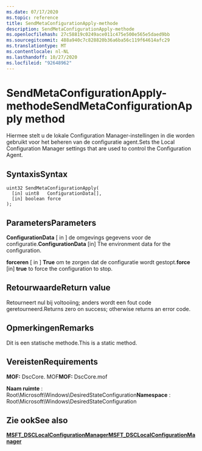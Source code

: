 ```yaml
---
ms.date: 07/17/2020
ms.topic: reference
title: SendMetaConfigurationApply-methode
description: SendMetaConfigurationApply-methode
ms.openlocfilehash: 27c58819c0249ace011c475e500e565e5daed9bb
ms.sourcegitcommit: 488a940c7c828820b36a6ba56c119f64614afc29
ms.translationtype: MT
ms.contentlocale: nl-NL
ms.lasthandoff: 10/27/2020
ms.locfileid: "92648962"
---
```

# <a name="sendmetaconfigurationapply-method"></a><span data-ttu-id="b032b-103">SendMetaConfigurationApply-methode</span><span class="sxs-lookup"><span data-stu-id="b032b-103">SendMetaConfigurationApply method</span></span>

<span data-ttu-id="b032b-104">Hiermee stelt u de lokale Configuration Manager-instellingen in die worden gebruikt voor het beheren van de configuratie agent.</span><span class="sxs-lookup"><span data-stu-id="b032b-104">Sets the Local Configuration Manager settings that are used to control the Configuration Agent.</span></span>

## <a name="syntax"></a><span data-ttu-id="b032b-105">Syntaxis</span><span class="sxs-lookup"><span data-stu-id="b032b-105">Syntax</span></span>

```mof
uint32 SendMetaConfigurationApply(
  [in] uint8   ConfigurationData[],
  [in] boolean force
);
```

## <a name="parameters"></a><span data-ttu-id="b032b-106">Parameters</span><span class="sxs-lookup"><span data-stu-id="b032b-106">Parameters</span></span>

<span data-ttu-id="b032b-107">**ConfigurationData** \[ in \] de omgevings gegevens voor de configuratie.</span><span class="sxs-lookup"><span data-stu-id="b032b-107">**ConfigurationData** \[in\] The environment data for the configuration.</span></span>

<span data-ttu-id="b032b-108">**forceren** \[ in \] **True** om te zorgen dat de configuratie wordt gestopt.</span><span class="sxs-lookup"><span data-stu-id="b032b-108">**force** \[in\] **true** to force the configuration to stop.</span></span>

## <a name="return-value"></a><span data-ttu-id="b032b-109">Retourwaarde</span><span class="sxs-lookup"><span data-stu-id="b032b-109">Return value</span></span>

<span data-ttu-id="b032b-110">Retourneert nul bij voltooiing; anders wordt een fout code geretourneerd.</span><span class="sxs-lookup"><span data-stu-id="b032b-110">Returns zero on success; otherwise returns an error code.</span></span>

## <a name="remarks"></a><span data-ttu-id="b032b-111">Opmerkingen</span><span class="sxs-lookup"><span data-stu-id="b032b-111">Remarks</span></span>

<span data-ttu-id="b032b-112">Dit is een statische methode.</span><span class="sxs-lookup"><span data-stu-id="b032b-112">This is a static method.</span></span>

## <a name="requirements"></a><span data-ttu-id="b032b-113">Vereisten</span><span class="sxs-lookup"><span data-stu-id="b032b-113">Requirements</span></span>

<span data-ttu-id="b032b-114">**MOF:** DscCore. MOF</span><span class="sxs-lookup"><span data-stu-id="b032b-114">**MOF:** DscCore.mof</span></span>

<span data-ttu-id="b032b-115">**Naam ruimte** : Root\Microsoft\Windows\DesiredStateConfiguration</span><span class="sxs-lookup"><span data-stu-id="b032b-115">**Namespace** : Root\Microsoft\Windows\DesiredStateConfiguration</span></span>

## <a name="see-also"></a><span data-ttu-id="b032b-116">Zie ook</span><span class="sxs-lookup"><span data-stu-id="b032b-116">See also</span></span>

[<span data-ttu-id="b032b-117">**MSFT_DSCLocalConfigurationManager**</span><span class="sxs-lookup"><span data-stu-id="b032b-117">**MSFT_DSCLocalConfigurationManager**</span></span>](msft-dsclocalconfigurationmanager.md)
